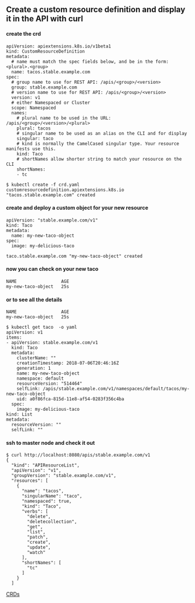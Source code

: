 ## Create a custom resource definition and display it in the API with curl

#### create the crd 
```
apiVersion: apiextensions.k8s.io/v1beta1
kind: CustomResourceDefinition
metadata:
  # name must match the spec fields below, and be in the form: <plural>.<group>
  name: tacos.stable.example.com
spec:
  # group name to use for REST API: /apis/<group>/<version>
  group: stable.example.com
  # version name to use for REST API: /apis/<group>/<version>
  version: v1
  # either Namespaced or Cluster
  scope: Namespaced
  names:
    # plural name to be used in the URL: /apis/<group>/<version>/<plural>
    plural: tacos
    # singular name to be used as an alias on the CLI and for display
    singular: taco
    # kind is normally the CamelCased singular type. Your resource manifests use this.
    kind: Taco
    # shortNames allow shorter string to match your resource on the CLI
    shortNames:
    - tc
```

```
$ kubectl create -f crd.yaml
customresourcedefinition.apiextensions.k8s.io "tacos.stable.example.com" created
```
  
#### create and deploy a custom object for your new resource 
```
apiVersion: "stable.example.com/v1"
kind: Taco
metadata:
  name: my-new-taco-object
spec:
  image: my-delicious-taco
```

```$ kubectl create -f taco-cr.yaml
taco.stable.example.com "my-new-taco-object" created
```
  
#### now you can check on your new taco 
```$ kubectl get taco
NAME                 AGE
my-new-taco-object   25s
```

#### or to see all the details
```$ k get taco
NAME                 AGE
my-new-taco-object   25s

$ kubectl get taco  -o yaml
apiVersion: v1
items:
- apiVersion: stable.example.com/v1
  kind: Taco
  metadata:
    clusterName: ""
    creationTimestamp: 2018-07-06T20:46:16Z
    generation: 1
    name: my-new-taco-object
    namespace: default
    resourceVersion: "514464"
    selfLink: /apis/stable.example.com/v1/namespaces/default/tacos/my-new-taco-object
    uid: a0f86fca-815d-11e8-af54-0283f356c4ba
  spec:
    image: my-delicious-taco
kind: List
metadata:
  resourceVersion: ""
  selfLink: ""
```

#### ssh to master node and check it out
```
$ curl http://localhost:8080/apis/stable.example.com/v1
{
  "kind": "APIResourceList",
  "apiVersion": "v1",
  "groupVersion": "stable.example.com/v1",
  "resources": [
    {
      "name": "tacos",
      "singularName": "taco",
      "namespaced": true,
      "kind": "Taco",
      "verbs": [
        "delete",
        "deletecollection",
        "get",
        "list",
        "patch",
        "create",
        "update",
        "watch"
      ],
      "shortNames": [
        "tc"
      ]
    }
  ]
```

[CRDs](https://kubernetes.io/docs/tasks/access-kubernetes-api/custom-resources/custom-resource-definitions/)